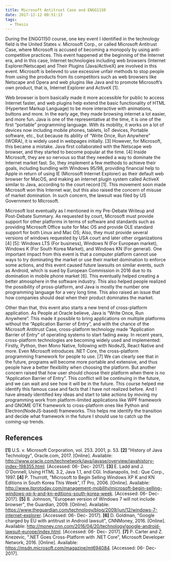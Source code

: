 ```yaml
---
title: Microsoft Antitrust Case and ENGG1150
date: 2017-12-12 00:51:13
tags:
  - Thesis
---
```

During the ENGG1150 course, one key event I identified in the technology field is the United States v. Microsoft Corp., or called Microsoft Antitrust Case, where Microsoft is accused of becoming a monopoly by using anti-competitive practices. This event happened at the beginning of the Internet era, and in this case, Internet technologies including web browsers (Internet Explorer/Netscape) and Their Plugins (Java/ActiveX) are involved in this event. Microsoft is believed to use excessive unfair methods to stop people from using the products from its competitors such as web browsers like Netscape and Opera and web plugins like Java and to promote Microsoft’s own product, that is, Internet Explorer and ActiveX [1].
<!--more-->
Web browser is born basically made it more accessible for public to access Internet faster, and web plugins help extend the basic functionality of HTML (Hypertext Markup Language) to be more interactive with animations, buttons and more. In the early age, they made browsing internet a lot easier, and more fun. Java is one of the representative at the time, it is one of the first “portable” programming language. With its mobility, it works on a lot of devices now including mobile phones, tablets, IoT devices, Portable software, etc., but because its ability of “Write Once, Run Anywhere” (WORA), it is widely used in webpages initially. [3] However, for Microsoft, this became a mistake. Java first collaborated with the Netscape web browser, and they started to become popular at the time. [4] Inside Microsoft, they are so nervous so that they needed a way to dominate the Internet market fast. So, they implement a few methods to achieve their goals, including bundling with Windows 95/98, providing financial help to Apple in return of using IE (Microsoft Internet Explorer) as their default web browser for MacOS, and making an internet plugin system called ActiveX similar to Java, according to the court record [1]. This movement soon made Microsoft won this Internet war, but this also raised the concern of misuse of market domination. In such concern, the lawsuit was filed by US Government to Microsoft. 

Microsoft lost eventually as I mentioned in my Pre-Debate Writeup and Post-Debate Summary. As requested by court, Microsoft must provide support for other platforms in terms of software and standards such as providing Microsoft Office suite for Mac OS and provide OLE standard support for both Linux and Mac OS; Also, they must provide several versions of windows requested by USA court and later other organizations [4] [5]: Windows LTS (For business), Windows N (For European market), Windows K (For South Korea Market), and Windows KN (For general). One important impact from this event is that a computer platform cannot use ways to try dominating the market or use their market domination to enforce some actions, and this event caused future lawsuits on similar events, such as Android, which is sued by European Commission in 2016 due to its domination in mobile phone market [6]. This eventually helped creating a better atmosphere in the software industry. This also helped people realized the possibility of pross-platform, and Java is mostly the number one programming language for a very long time. This also raised an issue that how companies should deal when their product dominates the market. 

Other than that, this event also starts a new trend of cross-platform application.  As People at Oracle believe, Java is “Write Once, Run Anywhere”. This made it possible to bring applications on multiple platforms without the “Application Barrier of Entry”, and with the chance of the Microsoft Antitrust Case, cross-platform technology made “Application Barrier of Entry” of operating systems to start fading away. In recent years, cross-platform technologies are becoming widely used and implemented: Firstly, Python, then Mono Native, following with NodeJS, React Native and more. Even Microsoft introduces .NET Core, the cross-platform programming framework for people to use. [7] We can clearly see that in the future, programs will become more portable and extensive, and thus people have a better flexibility when choosing the platform. But another concern raised that how user should choose their platform when there is no “Application Barrier of Entry”.  This conflict will be continuing in the future, and we can wait and see how it will be in the future.
This course helped me identify this famous case and facts that I have not realized before. And I have already identified key ideas and start to take actions by moving my programming work from platform-limited applications like WPF framework and GNOME GTK framework to cross-platform ones like Python and Electron(NodeJS-based) frameworks. This helps me identify the transition and decide what framework in the future I should use to catch up the coming-up trends.

## References
**[1]** U.S. v. Microsoft Corporation, vol. 253. 2001, p. 53.
**[2]** "History of Java Technology", Oracle.com, 2017. [Online]. Available: http://www.oracle.com/technetwork/java/javase/overview/javahistory-index-198355.html. [Accessed: 06- Dec- 2017].
**[3]** E. Ladd and J. O'Donnell, Using HTML 3.2, Java 1.1, and CGI. Indianapolis, Ind.: Que Corp., 1997.
**[4]** P. Thurrott, "Microsoft to Begin Selling Windows XP K and KN Editions in South Korea This Week", IT Pro, 2006. [Online]. Available: http://www.itprotoday.com/management-mobility/microsoft-begin-selling-windows-xp-k-and-kn-editions-south-korea-week. [Accessed: 06- Dec- 2017].
**[5]** B. Johnson, "European version of Windows 7 will not include browser", the Guardian, 2009. [Online]. Available: https://www.theguardian.com/technology/blog/2009/jun/12/windows-7-internet-explorer. [Accessed: 06- Dec- 2017].
**[6]** D. Goldman, "Google charged by EU with antitrust in Android lawsuit", CNNMoney, 2016. [Online]. Available: http://money.cnn.com/2016/04/20/technology/google-android-lawsuit-europe/index.html. [Accessed: 06- Dec- 2017].
**[7]** P. Carter and Z. Knezevic, ".NET Goes Cross-Platform with .NET Core", Microsoft Developer Network, 2016. [Online]. Available: https://msdn.microsoft.com/magazine/mt694084. [Accessed: 06- Dec- 2017].
